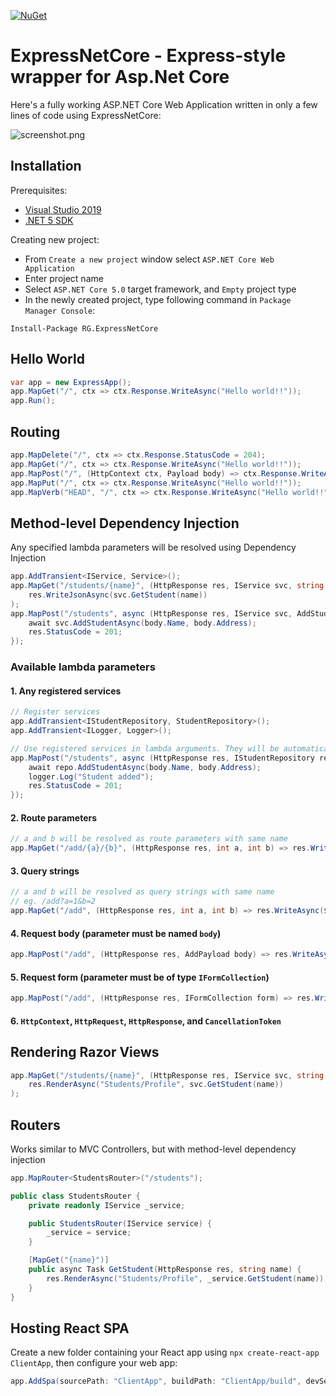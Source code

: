 [![NuGet](https://img.shields.io/nuget/v/RG.ExpressNetCore.svg)](https://www.nuget.org/packages/RG.ExpressNetCore/)

# ExpressNetCore - Express-style wrapper for Asp.Net Core

Here's a fully working ASP.NET Core Web Application written in only a few lines of code using ExpressNetCore:

![screenshot.png](https://raw.githubusercontent.com/ronnygunawan/express-netcore/master/screenshot.png)

## Installation
Prerequisites:
- [Visual Studio 2019](https://visualstudio.microsoft.com/vs/)
- [.NET 5 SDK](https://dotnet.microsoft.com/download/dotnet/5.0)

Creating new project:
- From `Create a new project` window select `ASP.NET Core Web Application`
- Enter project name
- Select `ASP.NET Core 5.0` target framework, and `Empty` project type
- In the newly created project, type following command in `Package Manager Console`:
```
Install-Package RG.ExpressNetCore
```

## Hello World

```cs
var app = new ExpressApp();
app.MapGet("/", ctx => ctx.Response.WriteAsync("Hello world!!"));
app.Run();
```

## Routing

```cs
app.MapDelete("/", ctx => ctx.Response.StatusCode = 204);
app.MapGet("/", ctx => ctx.Response.WriteAsync("Hello world!!"));
app.MapPost("/", (HttpContext ctx, Payload body) => ctx.Response.WriteAsync($"Hello {body.Name}!!"));
app.MapPut("/", ctx => ctx.Response.WriteAsync("Hello world!!"));
app.MapVerb("HEAD", "/", ctx => ctx.Response.WriteAsync("Hello world!!"));
```

## Method-level Dependency Injection

Any specified lambda parameters will be resolved using Dependency Injection

```cs
app.AddTransient<IService, Service>();
app.MapGet("/students/{name}", (HttpResponse res, IService svc, string name) =>
    res.WriteJsonAsync(svc.GetStudent(name))
);
app.MapPost("/students", async (HttpResponse res, IService svc, AddStudentPayload body) => {
    await svc.AddStudentAsync(body.Name, body.Address);
    res.StatusCode = 201;
});
```

### Available lambda parameters

#### 1. Any registered services

```cs
// Register services
app.AddTransient<IStudentRepository, StudentRepository>();
app.AddTransient<ILogger, Logger>();

// Use registered services in lambda arguments. They will be automatically resolved.
app.MapPost("/students", async (HttpResponse res, IStudentRepository repo, ILogger logger, AddStudentPayload body) => {
    await repo.AddStudentAsync(body.Name, body.Address);
    logger.Log("Student added");
    res.StatusCode = 201;
});
```

#### 2. Route parameters

```cs
// a and b will be resolved as route parameters with same name
app.MapGet("/add/{a}/{b}", (HttpResponse res, int a, int b) => res.WriteAsync($"{a + b}"));
```

#### 3. Query strings

```cs
// a and b will be resolved as query strings with same name
// eg. /add?a=1&b=2
app.MapGet("/add", (HttpResponse res, int a, int b) => res.WriteAsync($"{a + b}"));
```

#### 4. Request body (parameter must be named `body`)

```cs
app.MapPost("/add", (HttpResponse res, AddPayload body) => res.WriteAsync($"{body.A + body.B}"));
```

#### 5. Request form (parameter must be of type `IFormCollection`)

```cs
app.MapPost("/add", (HttpResponse res, IFormCollection form) => res.WriteAsync($"You uploaded {form.Files.Count} files."));
```

#### 6. `HttpContext`, `HttpRequest`, `HttpResponse`, and `CancellationToken`

## Rendering Razor Views
```cs
app.MapGet("/students/{name}", (HttpResponse res, IService svc, string name) =>
    res.RenderAsync("Students/Profile", svc.GetStudent(name))
);
```

## Routers

Works similar to MVC Controllers, but with method-level dependency injection

```cs
app.MapRouter<StudentsRouter>("/students");

public class StudentsRouter {
    private readonly IService _service;

    public StudentsRouter(IService service) {
        _service = service;
    }

    [MapGet("{name}")]
    public async Task GetStudent(HttpResponse res, string name) {
        res.RenderAsync("Students/Profile", _service.GetStudent(name));
    }
}
```

## Hosting React SPA

Create a new folder containing your React app using `npx create-react-app ClientApp`, then configure your web app:

```cs
app.AddSpa(sourcePath: "ClientApp", buildPath: "ClientApp/build", devServerNpmScript: "start");
```
